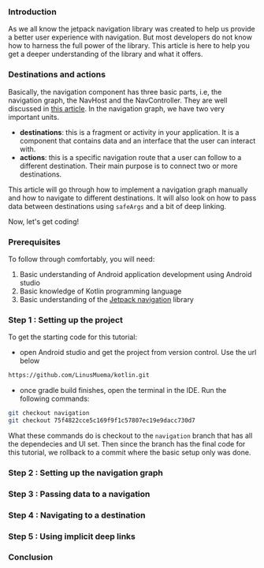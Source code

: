 ### Introduction
As we all know the jetpack navigation library was created to help us provide a better user experience with navigation. But most developers do not know how to harness the full power of the library. This article is here to help you get a deeper understanding of the library and what it offers.

### Destinations and actions
Basically, the navigation component has three basic parts, i.e, the navigation graph, the NavHost and the NavController. They are well discussed in [this article](/engineering-education/bottom-navigation-bar-in-android/). In the navigation graph, we have two very important units.

* **destinations**: this is a fragment or activity in your application. It is a component that contains data and an interface that the user can interact with.
* **actions**: this is a specific navigation route that a user can follow to a different destination. Their main purpose is to connect two or more destinations.

This article will go through how to implement a navigation graph manually and how to navigate to different destinations. It will also look on how to pass data between destinations using `safeArgs` and a bit of deep linking.

Now, let's get coding!

### Prerequisites
To follow through comfortably, you will need:
1. Basic understanding of Android application development using Android studio
2. Basic knowledge of Kotlin programming language
3. Basic understanding of the [Jetpack navigation](https://developer.android.com/guide/navigation) library

### Step 1 : Setting up the project
To get the starting code for this tutorial:
* open Android studio and get the project from version control. Use the url below
```bash
https://github.com/LinusMuema/kotlin.git
```

* once gradle build finishes, open the terminal in the IDE. Run the following commands:
```bash
git checkout navigation
git checkout 75f4822cce5c169f9f1c57807ec19e9dacc730d7
```

What these commands do is checkout to the `navigation` branch that has all the dependecies and UI set. Then since the branch has the final code for this tutorial, we rollback to a commit where the basic setup only was done.

### Step 2 : Setting up the navigation graph

### Step 3 : Passing data to a navigation

### Step 4 : Navigating to a destination

### Step 5 : Using implicit deep links

### Conclusion
